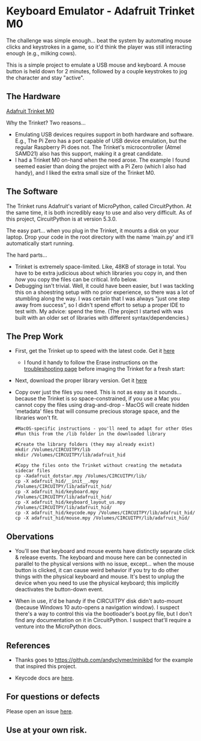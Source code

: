 # Keyboard Emulator - Adafruit Trinket M0

The challenge was simple enough... beat the system by automating mouse clicks and
keystrokes in a game, so it'd think the player was still interacting enough (e.g., milking
cows).

This is a simple project to emulate a USB mouse and keyboard.  A mouse button is held down
for 2 minutes, followed by a couple keystrokes to jog the character and stay "active".


## The Hardware

[Adafruit Trinket M0](https://learn.adafruit.com/adafruit-trinket-m0-circuitpython-arduino)

Why the Trinket?  Two reasons...
- Emulating USB devices requires support in both hardware and software.
  E.g., The Pi Zero has a port capable of USB device emulation, but the regular Raspberry
  Pi does not.  The Trinket's microcontroller (Atmel SAMD21) also has this support, making it
  a great candidate.
- I had a Trinket M0 on-hand when the need arose.  The example I found seemed
  easier than doing the project with a Pi Zero (which I also had handy), and I liked the
  extra small size of the Trinket M0.


## The Software

The Trinket runs Adafruit's variant of MicroPython, called CircuitPython.  At the same
time, it is both incredibly easy to use and also very difficult.  As of this project,
CircuitPython is at version 5.3.0.

The easy part... when you plug in the Trinket, it mounts a disk on your laptop.  Drop your
code in the root directory with the name 'main.py' and it'll automatically start running.

The hard parts...
- Trinket is extremely space-limited.  Like, 48KB of storage in total.  You have to be
  extra judicious about which libraries you copy in, and then *how* you copy the files can
  be critical.  Info below.
- Debugging isn't trivial.  Well, it could have been easier, but I was tackling this on a
  shoestring setup with no prior experience, so there was a lot of stumbling along the
  way.  I was certain that I was always "just one step away from success", so I didn't
  spend effort to setup a proper IDE to test with.  My advice: spend the time.
  (The project I started with was built with an older set of libraries with different
  syntax/dependencies.)


## The Prep Work

- First, get the Trinket up to speed with the latest code.
  Get it [here](https://learn.adafruit.com/adafruit-trinket-m0-circuitpython-arduino/circuitpython)

    - I found it handy to follow the Erase instructions on the
      [troubleshooting page](https://learn.adafruit.com/adafruit-trinket-m0-circuitpython-arduino/troubleshooting)
      before imaging the Trinket for a fresh start:

- Next, download the proper library version.
  Get it [here](https://learn.adafruit.com/welcome-to-circuitpython/circuitpython-libraries)

- Copy over just the files you need.  This is not as easy as it sounds... because the
  Trinket is so space-constrained, if you use a Mac you cannot copy the files using
  drag-and-drop - MacOS will create hidden 'metadata' files that will consume precious
  storage space, and the libraries won't fit.

    ```
    #MacOS-specific instructions - you'll need to adapt for other OSes
    #Run this from the /lib folder in the downloaded library
    
    #Create the library folders (they may already exist)
    mkdir /Volumes/CIRCUITPY/lib
    mkdir /Volumes/CIRCUITPY/lib/adafruit_hid

    #Copy the files onto the Trinket without creating the metadata sidecar files
    cp -Xadafruit_dotstar.mpy /Volumes/CIRCUITPY/lib/
    cp -X adafruit_hid/__init__.mpy /Volumes/CIRCUITPY/lib/adafruit_hid/
    cp -X adafruit_hid/keyboard.mpy /Volumes/CIRCUITPY/lib/adafruit_hid/
    cp -X adafruit_hid/keyboard_layout_us.mpy /Volumes/CIRCUITPY/lib/adafruit_hid/
    cp -X adafruit_hid/keycode.mpy /Volumes/CIRCUITPY/lib/adafruit_hid/
    cp -X adafruit_hid/mouse.mpy /Volumes/CIRCUITPY/lib/adafruit_hid/
    ```


## Obervations

- You'll see that keyboard and mouse events have distinctly separate click & release events.
  The keyboard and mouse here can be connected in parallel to the physical versions with no
  issue, except... when the mouse button is clicked, it can cause weird behavior if you try
  to do other things with the physical keyboard and mouse.  It's best to unplug the device
  when you need to use the physical keyboard; this implicitly deactivates the button-down
  event.

- When in use, it'd be handy if the CIRCUITPY disk didn't auto-mount (because Windows 10
  auto-opens a navigation window).  I suspect there's a way to control this via the
  bootloader's boot.py file, but I don't find any documentation on it in CircuitPython.
  I suspect that'll require a venture into the MicroPython docs.


## References

- Thanks goes to <https://github.com/andyclymer/minikbd> for the example that inspired this project.

- Keycode docs are [here](https://circuitpython.readthedocs.io/projects/hid/en/latest/api.html#adafruit-hid-keycode-keycode).


## For questions or defects

Please open an issue [here](https://github.com/RichardFoo/Trinket-USB-Keyboard/issues).

## Use at your own risk.  

